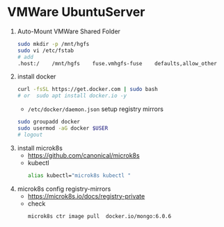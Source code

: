 # VMWare UbuntuServer

1. Auto-Mount VMWare Shared Folder 
    ```bash
    sudo mkdir -p /mnt/hgfs
    sudo vi /etc/fstab
    # add
    .host:/    /mnt/hgfs    fuse.vmhgfs-fuse    defaults,allow_other    0 0
    ```
3. install docker
    ```bash
    curl -fsSL https://get.docker.com | sudo bash
    # or  sudo apt install docker.io -y
    ```
    - `/etc/docker/daemon.json` setup registry mirrors
    ```bash
    sudo groupadd docker
    sudo usermod -aG docker $USER
    # logout
    ```
4. install microk8s
    - https://github.com/canonical/microk8s
    - kubectl
        ```bash
        alias kubectl="microk8s kubectl "
      ```
5. microk8s config registry-mirrors
    - https://microk8s.io/docs/registry-private
    - check
        ```bash
        microk8s ctr image pull  docker.io/mongo:6.0.6
        ```
